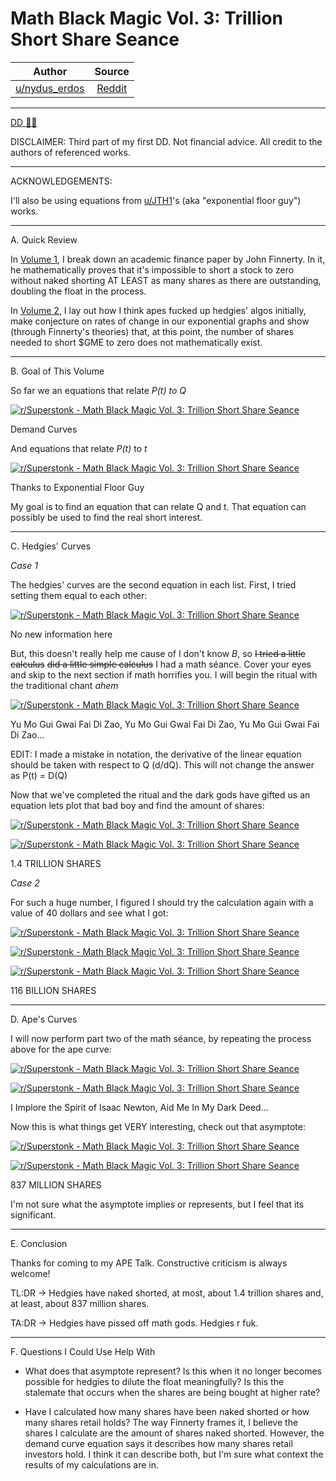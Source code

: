 Math Black Magic Vol. 3: Trillion Short Share Seance
====================================================

| Author       | Source       | 
| :-------------: |:-------------:|
|  [u/nydus_erdos](https://www.reddit.com/user/nydus_erdos/) | [Reddit](https://www.reddit.com/r/Superstonk/comments/nya5ps/math_black_magic_vol_3_trillion_short_share_seance/) | 

---

[DD 👨‍🔬](https://www.reddit.com/r/Superstonk/search?q=flair_name%3A%22DD%20%F0%9F%91%A8%E2%80%8D%F0%9F%94%AC%22&restrict_sr=1)

DISCLAIMER: Third part of my first DD. Not financial advice. All credit to the authors of referenced works.

--------------------------------------------------------------------------------------------------------------------------------------------------------

ACKNOWLEDGEMENTS:

I'll also be using equations from [u/JTH1](https://www.reddit.com/u/JTH1/)'s (aka "exponential floor guy") works.

--------------------------------------------------------------------------------------------------------------------------------------------------------

A. Quick Review

In [Volume 1](https://www.reddit.com/r/Superstonk/comments/nw8281/math_black_magic_vol_1_why_it_is_mathematically/), I break down an academic finance paper by John Finnerty. In it, he mathematically proves that it's impossible to short a stock to zero without naked shorting AT LEAST as many shares as there are outstanding, doubling the float in the process.

In [Volume 2](https://www.reddit.com/r/Superstonk/comments/nwy0oz/math_black_magic_vol_2_the_limit_does_not_exist/), I lay out how I think apes fucked up hedgies' algos initially, make conjecture on rates of change in our exponential graphs and show (through Finnerty's theories) that, at this point, the number of shares needed to short $GME to zero does not mathematically exist.

--------------------------------------------------------------------------------------------------------------------------------------------------------

B. Goal of This Volume

So far we an equations that relate *P(t) to Q*

[![r/Superstonk - Math Black Magic Vol. 3: Trillion Short Share Seance](https://preview.redd.it/sbv13sumfu471.png?width=648&format=png&auto=webp&s=63e2d69f476bb6add74ff9a5081c3e681283356f)](https://preview.redd.it/sbv13sumfu471.png?width=648&format=png&auto=webp&s=63e2d69f476bb6add74ff9a5081c3e681283356f)

Demand Curves

And equations that relate *P(t)* to *t*

[![r/Superstonk - Math Black Magic Vol. 3: Trillion Short Share Seance](https://preview.redd.it/j2vdkh7cgu471.png?width=521&format=png&auto=webp&s=f27f8d220bb288937c388e6d32e89f861d82401b)](https://preview.redd.it/j2vdkh7cgu471.png?width=521&format=png&auto=webp&s=f27f8d220bb288937c388e6d32e89f861d82401b)

Thanks to Exponential Floor Guy

My goal is to find an equation that can relate Q and t. That equation can possibly be used to find the real short interest.

--------------------------------------------------------------------------------------------------------------------------------------------------------

C. Hedgies' Curves

*Case 1*

The hedgies' curves are the second equation in each list. First, I tried setting them equal to each other:

[![r/Superstonk - Math Black Magic Vol. 3: Trillion Short Share Seance](https://preview.redd.it/8xr7dbtuiu471.png?width=1289&format=png&auto=webp&s=7ae5032792440214363242a29e88f9d59d687833)](https://preview.redd.it/8xr7dbtuiu471.png?width=1289&format=png&auto=webp&s=7ae5032792440214363242a29e88f9d59d687833)

No new information here

But, this doesn't really help me cause of I don't know *B*, so ~~I tried a little calculus~~ ~~did a little simple calculus~~ I had a math séance. Cover your eyes and skip to the next section if math horrifies you. I will begin the ritual with the traditional chant *ahem*

[![r/Superstonk - Math Black Magic Vol. 3: Trillion Short Share Seance](https://preview.redd.it/76u4fk2aku471.png?width=1048&format=png&auto=webp&s=207ca8ca3213db1948f54ce3883639064350a637)](https://preview.redd.it/76u4fk2aku471.png?width=1048&format=png&auto=webp&s=207ca8ca3213db1948f54ce3883639064350a637)

Yu Mo Gui Gwai Fai Di Zao, Yu Mo Gui Gwai Fai Di Zao, Yu Mo Gui Gwai Fai Di Zao...

EDIT: I made a mistake in notation, the derivative of the linear equation should be taken with respect to Q (d/dQ). This will not change the answer as P(t) = D(Q)

Now that we've completed the ritual and the dark gods have gifted us an equation lets plot that bad boy and find the amount of shares:

[![r/Superstonk - Math Black Magic Vol. 3: Trillion Short Share Seance](https://preview.redd.it/co6mjaatlu471.png?width=952&format=png&auto=webp&s=1ef2e94f1ab30e25e3c5e1366ee1033573f589d2)](https://preview.redd.it/co6mjaatlu471.png?width=952&format=png&auto=webp&s=1ef2e94f1ab30e25e3c5e1366ee1033573f589d2)

[![r/Superstonk - Math Black Magic Vol. 3: Trillion Short Share Seance](https://preview.redd.it/kiy1tob5nu471.png?width=974&format=png&auto=webp&s=fe08f2b2eebc2644acc7fd9d3868624224bdb58b)](https://preview.redd.it/kiy1tob5nu471.png?width=974&format=png&auto=webp&s=fe08f2b2eebc2644acc7fd9d3868624224bdb58b)

1.4 TRILLION SHARES

*Case 2*

For such a huge number, I figured I should try the calculation again with a value of 40 dollars and see what I got:

[![r/Superstonk - Math Black Magic Vol. 3: Trillion Short Share Seance](https://preview.redd.it/b5bnuvhcou471.png?width=852&format=png&auto=webp&s=12a2acbd89881b3770b72f34efb9f842816bb6e7)](https://preview.redd.it/b5bnuvhcou471.png?width=852&format=png&auto=webp&s=12a2acbd89881b3770b72f34efb9f842816bb6e7)

[![r/Superstonk - Math Black Magic Vol. 3: Trillion Short Share Seance](https://preview.redd.it/1sqnpp1gou471.png?width=934&format=png&auto=webp&s=f4d7b7039e64470915de0b656377fc3055f4a75d)](https://preview.redd.it/1sqnpp1gou471.png?width=934&format=png&auto=webp&s=f4d7b7039e64470915de0b656377fc3055f4a75d)

[![r/Superstonk - Math Black Magic Vol. 3: Trillion Short Share Seance](https://preview.redd.it/9wyb54dmou471.png?width=973&format=png&auto=webp&s=8c8b8016ce118d76979b89215db3a0ebb8fafe66)](https://preview.redd.it/9wyb54dmou471.png?width=973&format=png&auto=webp&s=8c8b8016ce118d76979b89215db3a0ebb8fafe66)

116 BILLION SHARES

--------------------------------------------------------------------------------------------------------------------------------------------------------

D. Ape's Curves

I will now perform part two of the math séance, by repeating the process above for the ape curve:

[![r/Superstonk - Math Black Magic Vol. 3: Trillion Short Share Seance](https://preview.redd.it/ukba2075pu471.png?width=1007&format=png&auto=webp&s=d0f81c578fb481cab287a3fb4846cf9326f6062c)](https://preview.redd.it/ukba2075pu471.png?width=1007&format=png&auto=webp&s=d0f81c578fb481cab287a3fb4846cf9326f6062c)

[![r/Superstonk - Math Black Magic Vol. 3: Trillion Short Share Seance](https://preview.redd.it/fitnd4a8pu471.png?width=1036&format=png&auto=webp&s=47b616777fedf483dc2004b9108e6457b32e1cfc)](https://preview.redd.it/fitnd4a8pu471.png?width=1036&format=png&auto=webp&s=47b616777fedf483dc2004b9108e6457b32e1cfc)

I Implore the Spirit of Isaac Newton, Aid Me In My Dark Deed...

Now this is what things get VERY interesting, check out that asymptote:

[![r/Superstonk - Math Black Magic Vol. 3: Trillion Short Share Seance](https://preview.redd.it/xdb6gd56qu471.png?width=871&format=png&auto=webp&s=6f34aa774b64c4ddbf0bc0b3161142ef0fe9ed36)](https://preview.redd.it/xdb6gd56qu471.png?width=871&format=png&auto=webp&s=6f34aa774b64c4ddbf0bc0b3161142ef0fe9ed36)

[![r/Superstonk - Math Black Magic Vol. 3: Trillion Short Share Seance](https://preview.redd.it/59673f2aqu471.png?width=1025&format=png&auto=webp&s=af9d1952760e62ad7324eb3ac0551141188dc258)](https://preview.redd.it/59673f2aqu471.png?width=1025&format=png&auto=webp&s=af9d1952760e62ad7324eb3ac0551141188dc258)

837 MILLION SHARES

I'm not sure what the asymptote implies or represents, but I feel that its significant.

--------------------------------------------------------------------------------------------------------------------------------------------------------

E. Conclusion

Thanks for coming to my APE Talk. Constructive criticism is always welcome!

TL:DR -> Hedgies have naked shorted, at most, about 1.4 trillion shares and, at least, about 837 million shares.

TA:DR -> Hedgies have pissed off math gods. Hedgies r fuk.

--------------------------------------------------------------------------------------------------------------------------------------------------------

F. Questions I Could Use Help With

-   What does that asymptote represent? Is this when it no longer becomes possible for hedgies to dilute the float meaningfully? Is this the stalemate that occurs when the shares are being bought at higher rate?

-   Have I calculated how many shares have been naked shorted or how many shares retail holds? The way Finnerty frames it, I believe the shares I calculate are the amount of shares naked shorted. However, the demand curve equation says it describes how many shares retail investors hold. I think it can describe both, but I'm sure what context the results of my calculations are in.
